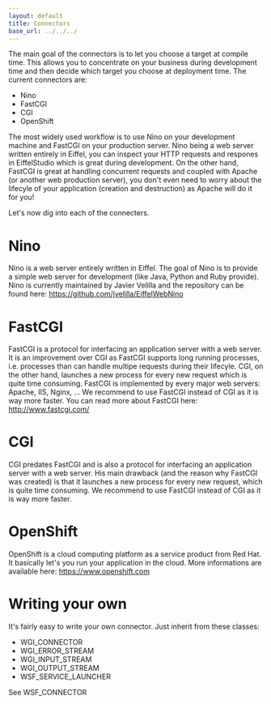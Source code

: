 ```yaml
---
layout: default
title: Connectors
base_url: ../../../
---
```

The main goal of the connectors is to let you choose a target at compile time.
This allows you to concentrate on your business during development time and then decide which target you choose at deployment time.
The current connectors are:
* Nino
* FastCGI
* CGI
* OpenShift

The most widely used workflow is to use Nino on your development machine and FastCGI on your production server.
Nino being a web server written entirely in Eiffel, you can inspect your HTTP requests and respones in EiffelStudio which is great during development.
On the other hand, FastCGI is great at handling concurrent requests and coupled with Apache (or another web production server), you don't even need to worry about the lifecyle of your application (creation and destruction) as Apache will do it for you!

Let's now dig into each of the connecters.

# Nino

Nino is a web server entirely written in Eiffel.
The goal of Nino is to provide a simple web server for development (like Java, Python and Ruby provide).
Nino is currently maintained by Javier Velilla and the repository can be found here: https://github.com/jvelilla/EiffelWebNino

# FastCGI

FastCGI is a protocol for interfacing an application server with a web server.
It is an improvement over CGI as FastCGI supports long running processes, i.e. processes than can handle multipe requests during their lifecyle. CGI, on the other hand, launches a new process for every new request which is quite time consuming.
FastCGI is implemented by every major web servers: Apache, IIS, Nginx, ...
We recommend to use FastCGI instead of CGI as it is way more faster.
You can read more about FastCGI here: http://www.fastcgi.com/

# CGI

CGI predates FastCGI and is also a protocol for interfacing an application server with a web server.
His main drawback (and the reason why FastCGI was created) is that it launches a new process for every new request, which is quite time consuming.
We recommend to use FastCGI instead of CGI as it is way more faster.

# OpenShift

OpenShift is a cloud computing platform as a service product from Red Hat.
It basically let's you run your application in the cloud.
More informations are available here: https://www.openshift.com 

# Writing your own

It's fairly easy to write your own connector. Just inherit from these classes:
* WGI_CONNECTOR
* WGI_ERROR_STREAM
* WGI_INPUT_STREAM
* WGI_OUTPUT_STREAM
* WSF_SERVICE_LAUNCHER


See WSF_CONNECTOR
